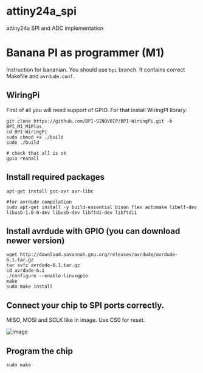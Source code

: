 # attiny24a_spi
attiny24a SPI and ADC implementation

# Banana PI as programmer (M1)

Instruction for bananian. You should use `bpi` branch. It contains correct Makefile and `avrdude.conf`.

## WiringPi

First of all you will need support of GPIO. For that install WiringPI library:

    git clone https://github.com/BPI-SINOVOIP/BPI-WiringPi.git -b BPI_M1_M1Plus    
    cd BPI-WiringPi
    sudo chmod +x ./build
    sudo ./build
  
    # check that all is ok
    gpio readall
  
## Install required packages
  
    apt-get install gcc-avr avr-libc
  
    #for avrdude compilation
    sudo apt-get install -y build-essential bison flex automake libelf-dev libusb-1.0-0-dev libusb-dev libftdi-dev libftdi1
  
## Install avrdude with GPIO (you can download newer version)

    wget http://download.savannah.gnu.org/releases/avrdude/avrdude-6.1.tar.gz
    tar xvfz avrdude-6.1.tar.gz
    cd avrdude-6.1
    ./configure --enable-linuxgpio
    make
    sudo make install
  
## Connect your chip to SPI ports correctly.
  
  MISO, MOSI and SCLK like in image. Use CS0 for reset.

![image](https://i0.wp.com/hardware-libre.fr/wp-content/uploads/2014/07/gpio.png)

## Program the chip
  
    sudo make
